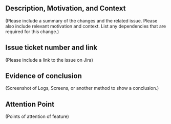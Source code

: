 ## Description, Motivation, and Context

(Please include a summary of the changes and the related issue. Please also include relevant motivation and context. List any dependencies that are required for this change.)

## Issue ticket number and link

(Please include a link to the issue on Jira)

## Evidence of conclusion

(Screenshot of Logs, Screens, or another method to show a conclusion.)

## Attention Point

(Points of attention of feature)
